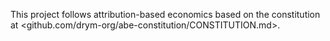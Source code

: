This project follows attribution-based economics based on the constitution at <github.com/drym-org/abe-constitution/CONSTITUTION.md>.
